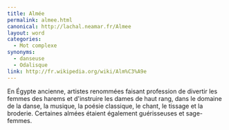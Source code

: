 ```yaml
---
title: Almée
permalink: almee.html
canonical: http://lachal.neamar.fr/Almee
layout: word
categories:
  - Mot complexe
synonyms:
  - danseuse
  - Odalisque
link: http://fr.wikipedia.org/wiki/Alm%C3%A9e
---
```


En Égypte ancienne, artistes renommées faisant profession de divertir les femmes des harems et d'instruire les dames de haut rang, dans le domaine de la danse, la musique, la poésie classique, le chant, le tissage et la broderie. Certaines almées étaient également guérisseuses et sage-femmes.

